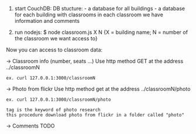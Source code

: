 1) start CouchDB:
    DB stucture:
        - a database for all buildings
        - a database for each building with classrooms
          in each classroom we have information and comments

2) run nodejs:
    $ node classroom.js X N  {X = building name; N = number of the classroom we want access to}

Now you can access to classroom data:

->  Classroom info (number, seats ...)
    Use http method GET at the address ../classroomN

    ex. curl 127.0.0.1:3000/classroomN

->  Photo from flickr
    Use http method get at the address ../classroomN/photo

    ex. curl 127.0.0.1:3000/classroomN/photo

    tag is the keyword of photo research
    this procedure download photo from flickr in a folder called "photo"

->  Comments
    TODO
